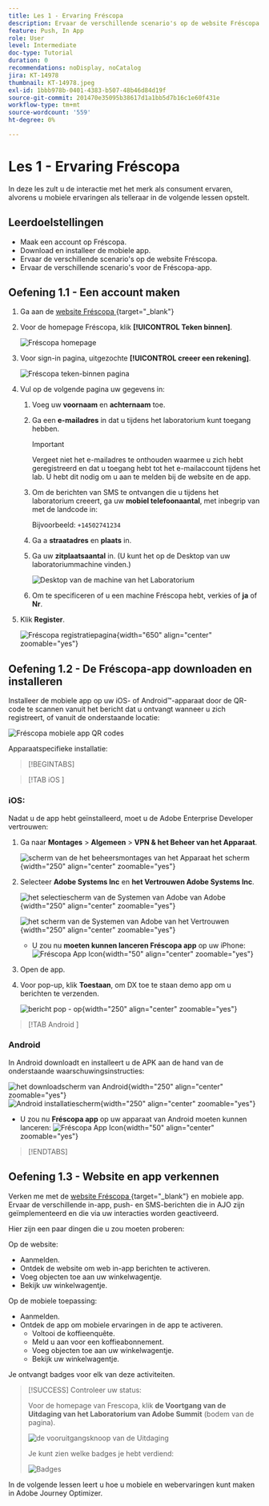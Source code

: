 ```yaml
---
title: Les 1 - Ervaring Fréscopa
description: Ervaar de verschillende scenario's op de website Fréscopa.
feature: Push, In App
role: User
level: Intermediate
doc-type: Tutorial
duration: 0
recommendations: noDisplay, noCatalog
jira: KT-14978
thumbnail: KT-14978.jpeg
exl-id: 1bbb978b-0401-4383-b507-48b46d84d19f
source-git-commit: 201470e35095b38617d1a1bb5d7b16c1e60f431e
workflow-type: tm+mt
source-wordcount: '559'
ht-degree: 0%

---
```


# Les 1 - Ervaring Fréscopa

In deze les zult u de interactie met het merk als consument ervaren, alvorens u mobiele ervaringen als telleraar in de volgende lessen opstelt.

## Leerdoelstellingen

* Maak een account op Fréscopa.
* Download en installeer de mobiele app.
* Ervaar de verschillende scenario&#39;s op de website Fréscopa.
* Ervaar de verschillende scenario&#39;s voor de Fréscopa-app.

## Oefening 1.1 - Een account maken

1. Ga aan de [ website Fréscopa ](https://dsn.adobe.com/p/adobe-summit-2024?token=eyJhbGciOiJIUzI1NiIsInR5cCI6IkpXVCJ9.eyJpZCI6ImFub255bW91cyIsImVtYWlsIjoiYW5vbnltb3VzQGFkb2JlLmNvbSIsImlzc3VlciI6InNoYXJlZC1saW5rIiwiYXJnb24iOnsiYWNjZXNzIjoicmVhZC1wcm9qZWN0IiwicHJvamVjdElkIjoiYWRvYmUtc3VtbWl0LTIwMjQifSwiaWF0IjoxNzEwNTI0MTIwLCJleHAiOjE3MTIzMzg1MjB9.q2uGVst6HjJw8SCWl-3pViNzepkdGnNCvGqZnbbkTsY){target="_blank"}

1. Voor de homepage Fréscopa, klik **[!UICONTROL Teken binnen]**.

   ![ Fréscopa homepage ](/help/summit-labs/summit-lab-2024/l820-lab-workbook/assets/1-1-1-frescopa-homepage.png " Fréscopa homepage ")

1. Voor sign-in pagina, uitgezochte **[!UICONTROL creeer een rekening]**.

   ![ Fréscopa teken-binnen pagina ](/help/summit-labs/summit-lab-2024/l820-lab-workbook/assets/1-1-2-frescopa-sign-in-page.png " Fréscopa teken-binnen ")

1. Vul op de volgende pagina uw gegevens in:

   1. Voeg uw **voornaam** en **achternaam** toe.

   1. Ga een **e-mailadres** in dat u tijdens het laboratorium kunt toegang hebben.

      >[!IMPORTANT]
      > Vergeet niet het e-mailadres te onthouden waarmee u zich hebt geregistreerd en dat u toegang hebt tot het e-mailaccount tijdens het lab. U hebt dit nodig om u aan te melden bij de website en de app.

   1. Om de berichten van SMS te ontvangen die u tijdens het laboratorium creeert, ga uw **mobiel telefoonaantal**, met inbegrip van met de landcode in:

      Bijvoorbeeld: `+14502741234`

   1. Ga a **straatadres** en **plaats** in.

   1. Ga uw **zitplaatsaantal** in. (U kunt het op de Desktop van uw laboratoriummachine vinden.)

      ![ Desktop van de machine van het Laboratorium ](/help/summit-labs/summit-lab-2024/l820-lab-workbook/assets/locate-seat-number.png)

   1. Om te specificeren of u een machine Fréscopa hebt, verkies of **ja** of **Nr**.

1. Klik **Register**.

   ![ Fréscopa registratiepagina ](/help/summit-labs/summit-lab-2024/l820-lab-workbook/assets/1-1-3-frescopa-registration-page.png){width="650" align="center" zoomable="yes"}

## Oefening 1.2 - De Fréscopa-app downloaden en installeren

Installeer de mobiele app op uw iOS- of Android™-apparaat door de QR-code te scannen vanuit het bericht dat u ontvangt wanneer u zich registreert, of vanuit de onderstaande locatie:

![ Fréscopa mobiele app QR codes ](/help/summit-labs/summit-lab-2024/l820-lab-workbook/assets/1-2-1-qr-codes.png " Fréscopa mobiele app QR codes ")

Apparaatspecifieke installatie:

>[!BEGINTABS]

>[!TAB  iOS ]

### iOS:

Nadat u de app hebt geïnstalleerd, moet u de Adobe Enterprise Developer vertrouwen:

1. Ga naar **Montages** > **Algemeen** > **VPN &amp; het Beheer van het Apparaat**.

   ![ scherm van de het beheersmontages van het Apparaat het scherm ](/help/summit-labs/summit-lab-2024/l820-lab-workbook/assets/1-2-2-device-management-screen.PNG " van het Beheer van het Apparaat het scherm "){width="250" align="center" zoomable="yes"}

1. Selecteer **Adobe Systems Inc** en **het Vertrouwen Adobe Systems Inc**.

   ![ het selectiescherm van de Systemen van Adobe van Adobe ](/help/summit-labs/summit-lab-2024/l820-lab-workbook/assets/1-2-3-adobe-systems.PNG " het selectiescherm van Systemen van Adobe "){width="250" align="center" zoomable="yes"}
   <br>

   ![ het scherm van de Systemen van Adobe van het Vertrouwen ](/help/summit-labs/summit-lab-2024/l820-lab-workbook/assets/1-2-4-trust-adobe.PNG){width="250" align="center" zoomable="yes"}

   * U zou nu **moeten kunnen lanceren Fréscopa app** op uw iPhone: ![ Fréscopa App Icon ](/help/summit-labs/summit-lab-2024/l820-lab-workbook/assets/1-2-app-icon.png){width="50" align="center" zoomable="yes"}


1. Open de app.

1. Voor pop-up, klik **Toestaan**, om DX toe te staan demo app om u berichten te verzenden.

   ![ bericht pop - op ](/help/summit-labs/summit-lab-2024/l820-lab-workbook/assets/1-2-allow-notifications.png){width="250" align="center" zoomable="yes"}

>[!TAB  Android ]

### Android

In Android downloadt en installeert u de APK aan de hand van de onderstaande waarschuwingsinstructies:

![ het downloadscherm van Android ](/help/summit-labs/summit-lab-2024/l820-lab-workbook/assets/1-2-5-android-download.jpg " Android downloadscherm "){width="250" align="center" zoomable="yes"}
<br>
![ Android installatiescherm ](/help/summit-labs/summit-lab-2024/l820-lab-workbook/assets/1-2-6-android-installation.jpg){width="250" align="center" zoomable="yes"}

* U zou nu **Fréscopa app** op uw apparaat van Android moeten kunnen lanceren: ![ Fréscopa App Icon ](/help/summit-labs/summit-lab-2024/l820-lab-workbook/assets/1-2-app-icon.png){width="50" align="center" zoomable="yes"}

>[!ENDTABS]

## Oefening 1.3 - Website en app verkennen

Verken me met de [ website Fréscopa ](https://dsn.adobe.com/p/adobe-summit-2024?token=eyJhbGciOiJIUzI1NiIsInR5cCI6IkpXVCJ9.eyJpZCI6ImFub255bW91cyIsImVtYWlsIjoiYW5vbnltb3VzQGFkb2JlLmNvbSIsImlzc3VlciI6InNoYXJlZC1saW5rIiwiYXJnb24iOnsiYWNjZXNzIjoicmVhZC1wcm9qZWN0IiwicHJvamVjdElkIjoiYWRvYmUtc3VtbWl0LTIwMjQifSwiaWF0IjoxNzEwNTI0MTIwLCJleHAiOjE3MTIzMzg1MjB9.q2uGVst6HjJw8SCWl-3pViNzepkdGnNCvGqZnbbkTsY){target="_blank"} en mobiele app. Ervaar de verschillende in-app, push- en SMS-berichten die in AJO zijn geïmplementeerd en die via uw interacties worden geactiveerd.

Hier zijn een paar dingen die u zou moeten proberen:

Op de website:

* Aanmelden.
* Ontdek de website om web in-app berichten te activeren.
* Voeg objecten toe aan uw winkelwagentje.
* Bekijk uw winkelwagentje.

Op de mobiele toepassing:

* Aanmelden.
* Ontdek de app om mobiele ervaringen in de app te activeren.
   * Voltooi de koffieenquête.
   * Meld u aan voor een koffieabonnement.
   * Voeg objecten toe aan uw winkelwagentje.
   * Bekijk uw winkelwagentje.

Je ontvangt badges voor elk van deze activiteiten.

>[!SUCCESS]
>Controleer uw status:
>
>Voor de homepage van Frescopa, klik **de Voortgang van de Uitdaging van het Laboratorium van Adobe Summit** (bodem van de pagina).
> 
>  ![ de vooruitgangsknoop van de Uitdaging ](/help/summit-labs/summit-lab-2024/l820-lab-workbook/assets/1-3-challenge-progress-button.png)
>
> Je kunt zien welke badges je hebt verdiend:
> 
> ![ Badges ](/help/summit-labs/summit-lab-2024/l820-lab-workbook/assets/1-3-badges.png)

In de volgende lessen leert u hoe u mobiele en webervaringen kunt maken in Adobe Journey Optimizer.

[def]: /help/summit-labs/summit-lab-2024/l820-lab-workbook/assets/1-2-4-trust-adobe.PNG
